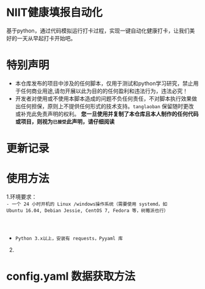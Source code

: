 # **NIIT健康填报自动化**  
基于python，通过代码模拟运行打卡过程，实现一键自动化健康打卡，让我们美好的一天从早起打卡开始吧。

# **特别声明**  
- 本仓库发布的项目中涉及的任何脚本，仅用于测试和python学习研究，禁止用于任何商业用途,请勿开展以此为目的的任何盈利和违法行为，违法必究！  
- 开发者对使用或不使用本脚本造成的问题不负任何责任，不对脚本执行效果做出任何担保，原则上不提供任何形式的技术支持。<code>tanglaoban</code> 保留随时更改或补充此免责声明的权利。
**您一旦使用并复制了本仓库且本人制作的任何代码或项目，则视为<code>已接受</code>此声明，请仔细阅读**  

# **更新记录**  

# **使用方法**  
1.环境要求：  
<code>- 一个 24 小时开机的 Linux /windows操作系统（需要使用 systemd，如 Ubuntu 16.04, Debian Jessie, CentOS 7, Fedora 等，树莓派也行）
- Python 3.x以上，安装有 requests，Pyyaml 库</code>
2.

# **config.yaml 数据获取方法**  
 

